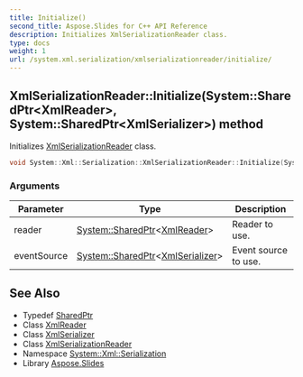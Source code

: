 ```yaml
---
title: Initialize()
second_title: Aspose.Slides for C++ API Reference
description: Initializes XmlSerializationReader class.
type: docs
weight: 1
url: /system.xml.serialization/xmlserializationreader/initialize/
---
```

## XmlSerializationReader::Initialize(System::SharedPtr\<XmlReader\>, System::SharedPtr\<XmlSerializer\>) method


Initializes [XmlSerializationReader](../) class.

```cpp
void System::Xml::Serialization::XmlSerializationReader::Initialize(System::SharedPtr<XmlReader> reader, System::SharedPtr<XmlSerializer> eventSource)
```


### Arguments

| Parameter | Type | Description |
| --- | --- | --- |
| reader | [System::SharedPtr](../../../system/sharedptr/)\<[XmlReader](../../../system.xml/xmlreader/)\> | Reader to use. |
| eventSource | [System::SharedPtr](../../../system/sharedptr/)\<[XmlSerializer](../../xmlserializer/)\> | Event source to use. |

## See Also

* Typedef [SharedPtr](../../../system/sharedptr/)
* Class [XmlReader](../../../system.xml/xmlreader/)
* Class [XmlSerializer](../../xmlserializer/)
* Class [XmlSerializationReader](../)
* Namespace [System::Xml::Serialization](../../)
* Library [Aspose.Slides](../../../)
